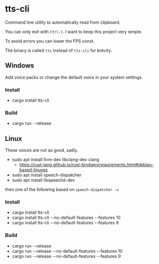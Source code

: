 # tts-cli

Command line utility to automatically read from clipboard.

You can only exit with `Ctrl-C`. I want to keep this project very simple.

To avoid errors you can lower the FPS const.

The binary is called `tts` instead of `tts-cli` for brevity.

## Windows
Add voice packs or change the default voice in your system settings.
### Install
- cargo install tts-cli

### Build
- cargo run --release

## Linux
These voices are not as good, sadly.
- sudo apt install llvm-dev libclang-dev clang
  - https://rust-lang.github.io/rust-bindgen/requirements.html#debian-based-linuxes
- sudo apt install speech-dispatcher
- sudo apt install libspeechd-dev

then one of the following based on `speech-dispatcher -v`
  ### Install
  - cargo install tts-cli
  - cargo install tts-cli --no-default-features --features 10
  - cargo install tts-cli --no-default-features --features 9
  ### Build
  - cargo run --release
  - cargo run --release --no-default-features --features 10
  - cargo run --release --no-default-features --features 9
